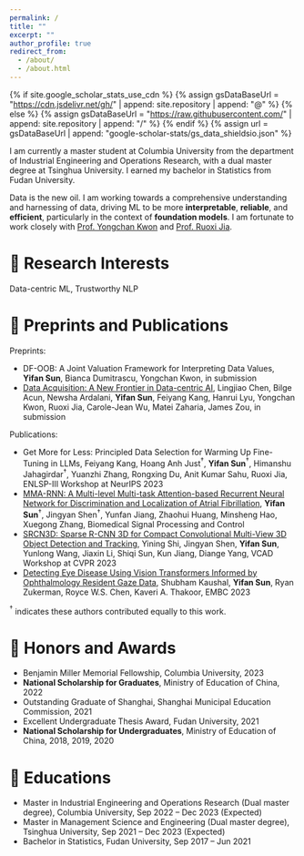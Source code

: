 ```yaml
---
permalink: /
title: ""
excerpt: ""
author_profile: true
redirect_from: 
  - /about/
  - /about.html
---
```


{% if site.google_scholar_stats_use_cdn %}
{% assign gsDataBaseUrl = "https://cdn.jsdelivr.net/gh/" | append: site.repository | append: "@" %}
{% else %}
{% assign gsDataBaseUrl = "https://raw.githubusercontent.com/" | append: site.repository | append: "/" %}
{% endif %}
{% assign url = gsDataBaseUrl | append: "google-scholar-stats/gs_data_shieldsio.json" %}

<span class='anchor' id='about-me'></span>

I am currently a master student at Columbia University from the department of Industrial Engineering and Operations Research, with a dual master degree at Tsinghua University. I earned my bachelor in Statistics from Fudan University.

Data is the new oil. I am working towards a comprehensive understanding and harnessing of data, driving ML to be more **interpretable**, **reliable**, and **efficient**, particularly in the context of **foundation models**. I am fortunate to work closely with 
  <a href='https://www.yongchanstat.com/'>Prof. Yongchan Kwon</a> and 
  <a href='https://ruoxijia.info/'>Prof. Ruoxi Jia</a>.

# 💬 Research Interests
Data-centric ML, Trustworthy NLP 


# 📝 Preprints and Publications 

Preprints:
- DF-OOB: A Joint Valuation Framework for Interpreting Data Values, **Yifan Sun**, Bianca Dumitrascu, Yongchan Kwon, in submission
- [Data Acquisition: A New Frontier in Data-centric AI](https://arxiv.org/pdf/2311.13712.pdf), Lingjiao Chen, Bilge Acun, Newsha Ardalani, **Yifan Sun**, Feiyang Kang, Hanrui Lyu, Yongchan Kwon, Ruoxi Jia, Carole-Jean Wu, Matei Zaharia, James Zou, in submission

Publications:
- Get More for Less: Principled Data Selection for Warming Up Fine-Tuning in LLMs, Feiyang Kang, Hoang Anh Just$^{\dagger}$, **Yifan Sun**$^{\dagger}$, Himanshu Jahagirdar$^{\dagger}$, Yuanzhi Zhang, Rongxing Du, Anit Kumar Sahu, Ruoxi Jia, ENLSP-III Workshop at NeurIPS 2023
- [MMA-RNN: A Multi-level Multi-task Attention-based Recurrent Neural Network for Discrimination and Localization of Atrial Fibrillation](https://www.sciencedirect.com/science/article/pii/S1746809423011801), **Yifan Sun**$^{\dagger}$, Jingyan Shen$^{\dagger}$, Yunfan Jiang, Zhaohui Huang, Minsheng Hao, Xuegong Zhang, Biomedical Signal Processing and Control
- [SRCN3D: Sparse R-CNN 3D for Compact Convolutional Multi-View 3D Object Detection and Tracking](https://arxiv.org/abs/2206.14451), Yining Shi, Jingyan Shen, **Yifan Sun**, Yunlong Wang, Jiaxin Li, Shiqi Sun, Kun Jiang, Diange Yang, VCAD Workshop at CVPR 2023
- [Detecting Eye Disease Using Vision Transformers Informed by Ophthalmology Resident Gaze Data](https://arinex.com.au/EMBC/pdf/full-paper_1272.pdf), Shubham Kaushal, **Yifan Sun**, Ryan Zukerman, Royce W.S. Chen, Kaveri A. Thakoor, EMBC 2023

$^{\dagger}$ indicates these authors contributed equally to this work.


# 🥇 Honors and Awards
- Benjamin Miller Memorial Fellowship, Columbia University, 2023
- **National Scholarship for Graduates**, Ministry of Education of China, 2022
- Outstanding Graduate of Shanghai, Shanghai Municipal Education Commission, 2021
- Excellent Undergraduate Thesis Award, Fudan University, 2021
- **National Scholarship for Undergraduates**, Ministry of Education of China, 2018, 2019, 2020

# 📖 Educations
- Master in Industrial Engineering and Operations Research (Dual master degree), Columbia University, Sep 2022 – Dec 2023 (Expected)
- Master in Management Science and Engineering (Dual master degree), Tsinghua University, Sep 2021 – Dec 2023 (Expected)
- Bachelor in Statistics, Fudan University, Sep 2017 – Jun 2021
